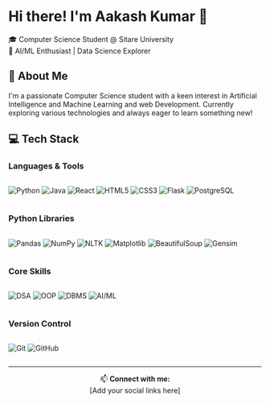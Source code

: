 # Hi there! I'm Aakash Kumar 👋

🎓 Computer Science Student @ Sitare University  
🚀 AI/ML Enthusiast | Data Science Explorer

## 🚀 About Me
I'm a passionate Computer Science student with a keen interest in Artificial Intelligence and Machine Learning and web Development. Currently exploring various technologies and always eager to learn something new!


## 💻 Tech Stack

### Languages & Tools
<div style="display: flex; flex-wrap: wrap; gap: 5px;">
  
![Python](https://img.shields.io/badge/-Python-3776AB?style=flat&logo=python&logoColor=white)
![Java](https://img.shields.io/badge/-Java-007396?style=flat&logo=java&logoColor=white)
![React](https://img.shields.io/badge/-React-61DAFB?style=flat&logo=react&logoColor=black)
![HTML5](https://img.shields.io/badge/-HTML5-E34F26?style=flat&logo=html5&logoColor=white)
![CSS3](https://img.shields.io/badge/-CSS3-1572B6?style=flat&logo=css3&logoColor=white)
![Flask](https://img.shields.io/badge/-Flask-000000?style=flat&logo=flask&logoColor=white)
![PostgreSQL](https://img.shields.io/badge/-PostgreSQL-336791?style=flat&logo=postgresql&logoColor=white)
</div>

### Python Libraries
<div style="display: flex; flex-wrap: wrap; gap: 5px;">

![Pandas](https://img.shields.io/badge/-Pandas-150458?style=flat&logo=pandas&logoColor=white)
![NumPy](https://img.shields.io/badge/-NumPy-013243?style=flat&logo=numpy&logoColor=white)
![NLTK](https://img.shields.io/badge/-NLTK-222222?style=flat)
![Matplotlib](https://img.shields.io/badge/-Matplotlib-11557c?style=flat)
![BeautifulSoup](https://img.shields.io/badge/-BeautifulSoup-43b02a?style=flat)
![Gensim](https://img.shields.io/badge/-Gensim-FF6F61?style=flat)
</div>

### Core Skills
<div style="display: flex; flex-wrap: wrap; gap: 5px;">

![DSA](https://img.shields.io/badge/-DSA-FF6B6B?style=flat)
![OOP](https://img.shields.io/badge/-OOP-47A248?style=flat)
![DBMS](https://img.shields.io/badge/-DBMS-4479A1?style=flat)
![AI/ML](https://img.shields.io/badge/-AI%2FML-FF9900?style=flat)
</div>

### Version Control
<div style="display: flex; flex-wrap: wrap; gap: 5px;">

![Git](https://img.shields.io/badge/-Git-F05032?style=flat&logo=git&logoColor=white)
![GitHub](https://img.shields.io/badge/-GitHub-181717?style=flat&logo=github)
</div>

---
<div align="center">
  
📫 **Connect with me:**  
[Add your social links here]
</div>
